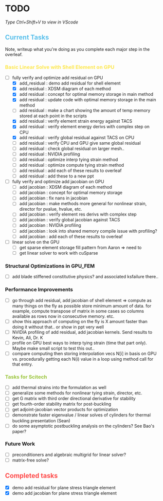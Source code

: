 # TODO
*Type Ctrl+Shift+V to view in VScode*
## <span style="color:#5bc0eb">Current Tasks</span>
Note, writeup what you're doing as you complete each major step in the overleaf.

### <span style="color:#fde74c">Basic Linear Solve with Shell Element on GPU</span>
- [ ] fully verify and optimize add residual on GPU
    - [x] add_residual : demo add residual for shell element
    - [x] add residual : XDSM diagram of each method
    - [x] add residual : concept for optimal memory storage in main method
    - [x] add residual : update code with optimal memory storage in the main method
    - [ ] add residual : make a chart showing the amount of temp memory stored at each point in the scripts
    - [x] add residual : verify element strain energy against TACS
    - [x] add residual : verify element energy derivs with complex step on CPU
    - [x] add residual : verify global residual against TACS on CPU
    - [ ] add residual : verify CPU and GPU give same global residual
    - [ ] add residual : check global residual on larger mesh..
    - [ ] add residual : NVIDIA profiling
    - [ ] add residual : optimize interp tying strain method
    - [ ] add residual : optimize compute tying strain method
    - [ ] add residual : add each of these results to overleaf
    - [ ] add residual : add these to a new ppt
- [ ] fully verify and optimize add jacobian on GPU
    - [ ] add jacobian : XDSM diagram of each method
    - [ ] add jacobian : concept for optimal memory storage
    - [ ] add jacobian : fix nans in jacobian
    - [ ] add jacobian : make methods more general for nonlinear strain, director for pvalue, hvalue, etc.
    - [ ] add jacobian : verify element res derivs with complex step
    - [ ] add jacobian : verify global jacobian against TACS
    - [ ] add jacobian : NVIDIA profiling
    - [ ] add jacobian : look into shared memory compile issue with profiling?
    - [ ] add jacobian : add each of these results to overleaf
- [ ] linear solve on the GPU
    - [ ] get sparse element storage fill pattern from Aaron => need to 
    - [ ] get linear solver to work with cuSparse 

### Structural Optimizations in GPU_FEM
- [ ] add blade stiffened constitutive physics? and associated ksfailure there..

### Performance Improvements
- [ ] go through add residual, add jacobian of shell element => compute as many things on the fly as possible store minimum amount of data.
for example, compute transpose of matrix in some cases so columns available as rows now in consecutive memory. etc.
- [ ] show this approach of computing on the fly is X amount faster than doing it without that.. or show in ppt very well
- [ ] NVIDIA profiling of add residual, add jacobian kernels. Send results to Kevin, Ali, Dr. K
- [ ] profile on GPU best ways to interp tying strain (time that part only). Maybe make small script to test this out..
- [ ] compare computing then storing interpolation vecs N[i] in basis on GPU vs. procedurally getting each N(i) value in a loop using method call for that entry.

### <span style="color:#9bc53d">Tasks for Scitech</span>
- [ ] add thermal strains into the formulation as well
- [ ] generalize some methods for nonlinear tying strain, director, etc.
- [ ] get G matrix with third order directional derivative for stability
- [ ] get fourth-order stability matrix for post-buckling
- [ ] get adjoint-jacobian vector products for optimization
- [ ] demonstrate faster eigenvalue / linear solves of cylinders for thermal buckling presentation (Sean)
- [ ] do some asymptotic postbuckling analysis on the cylinders? See Bao's paper?

### Future Work
- [ ] preconditioners and algebraic multigrid for linear solver?
- [ ] matrix-free solve?

## <span style="color:#fe4a49">Completed tasks</span>
- [x] demo add residual for plane stress triangle element
- [x] demo add jacobian for plane stress triangle element   